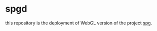 # spgd

this repository is the deployment of WebGL version of the project [spg](https://github.com/guguguspank/spg).